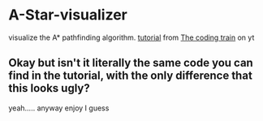 # A-Star-visualizer
visualize the A* pathfinding algorithm. [tutorial](https://www.youtube.com/watch?v=aKYlikFAV4k&ab) from [The coding train](https://www.youtube.com/channel/UCvjgXvBlbQiydffZU7m1_aw) on yt

## Okay but isn't it literally the same code you can find in the tutorial, with the only difference that this looks ugly?

yeah..... anyway enjoy I guess
